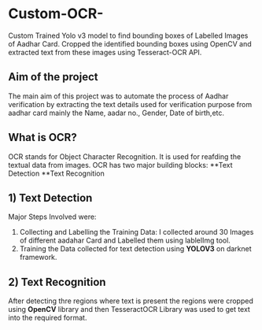 # Custom-OCR-
Custom Trained Yolo v3 model to find bounding boxes of Labelled Images of Aadhar Card. 
Cropped the identified bounding boxes using OpenCV and extracted text from these images using Tesseract-OCR API.

## Aim of the project
The main aim of this project was to automate the process of Aadhar verification by extracting the text details used for verification purpose from aadhar card mainly the Name, aadar no., Gender, Date of birth,etc.

## What is OCR?
  OCR stands for Object Character Recognition. It is used for reafding the textual data from images. 
  OCR has two major building blocks:
    **Text Detection
    **Text Recognition
    
## 1) Text Detection
   Major Steps Involved were:
   1) Collecting and Labelling the Training Data:
      I collected around 30 Images of different aadahar Card and Labelled them using lablelImg tool.
   2) Training the Data collected for text detection using **YOLOV3** on darknet framework.

## 2) Text Recognition 
   After detecting thre regions where text is present the regions were cropped using **OpenCV** library and then TesseractOCR Library was used to get text into the required format.
   

